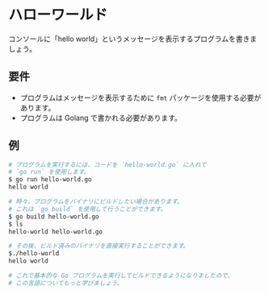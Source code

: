 # ハローワールド

コンソールに「hello world」というメッセージを表示するプログラムを書きましょう。

## 要件

- プログラムはメッセージを表示するために `fmt` パッケージを使用する必要があります。
- プログラムは Golang で書かれる必要があります。

## 例

```sh
# プログラムを実行するには、コードを `hello-world.go` に入れて
# `go run` を使用します。
$ go run hello-world.go
hello world

# 時々、プログラムをバイナリにビルドしたい場合があります。
# これは `go build` を使用して行うことができます。
$ go build hello-world.go
$ ls
hello-world hello-world.go

# その後、ビルド済みのバイナリを直接実行することができます。
$./hello-world
hello world

# これで基本的な Go プログラムを実行してビルドできるようになりましたので、
# この言語についてもっと学びましょう。
```
